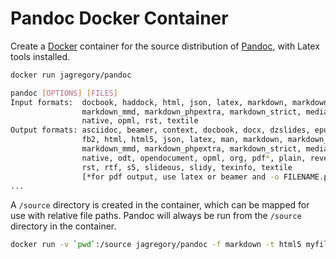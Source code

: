 # Pandoc Docker Container

Create a [Docker](https://www.docker.io/) container for the source distribution of [Pandoc](http://johnmacfarlane.net/pandoc), with Latex tools installed.

```sh
docker run jagregory/pandoc

pandoc [OPTIONS] [FILES]
Input formats:  docbook, haddock, html, json, latex, markdown, markdown_github,
                markdown_mmd, markdown_phpextra, markdown_strict, mediawiki,
                native, opml, rst, textile
Output formats: asciidoc, beamer, context, docbook, docx, dzslides, epub, epub3,
                fb2, html, html5, json, latex, man, markdown, markdown_github,
                markdown_mmd, markdown_phpextra, markdown_strict, mediawiki,
                native, odt, opendocument, opml, org, pdf*, plain, revealjs,
                rst, rtf, s5, slideous, slidy, texinfo, textile
                [*for pdf output, use latex or beamer and -o FILENAME.pdf
...
```

A `/source` directory is created in the container, which can be mapped for use with relative file paths. Pandoc will always be run from the `/source` directory in the container.

```sh
docker run -v `pwd`:/source jagregory/pandoc -f markdown -t html5 myfile.md -o myfile.html
```
